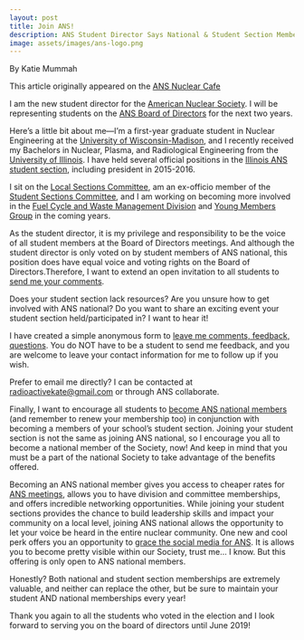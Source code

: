 ```yaml
---
layout: post
title: Join ANS!
description: ANS Student Director Says National & Student Section Memberships are both a Must
image: assets/images/ans-logo.png
---
```


By Katie Mummah

This article originally appeared on the <a href="http://ansnuclearcafe.org/2017/07/05/ans-student-director-says-national-student-section-memberships-are-both-a-must/#sthash.A5WXOcMM.LgrZ2Alu.dpbs">ANS Nuclear Cafe</a>

I am the new student director for the <a href="http://www.ans.org">American Nuclear Society</a>. I will be representing students on the <a href="http://http://www.ans.org/about/board/">ANS Board of Directors</a> for the next two years.

Here’s a little bit about me—I’m a first-year graduate student in Nuclear Engineering at the <a href="https://www.engr.wisc.edu/department/engineering-physics/">University of Wisconsin-Madison</a>, and I recently received my Bachelors in Nuclear, Plasma, and Radiological Engineering from the <a href="http://www.npre.illinois.edu">University of Illinois</a>. I have held several official positions in the <a href="http://ans.npre.illinois.edu/">Illinois ANS student section</a>, including president in 2015-2016.

I sit on the <a href="http://www.ans.org/about/committees/lsc/">Local Sections Committee</a>, am an ex-officio member of the <a href="http://www.ans.org/about/committees/studentsc/">Student Sections Committee</a>, and I am working on becoming more involved in the <a href="http://fcwmd.ans.org/">Fuel Cycle and Waste Management Division</a> and <a href="http://ymg.ans.org/">Young Members Group</a> in the coming years.

As the student director, it is my privilege and responsibility to be the voice of all student members at the Board of Directors meetings. And although the student director is only voted on by student members of ANS national, this position does have equal voice and voting rights on the Board of Directors.Therefore, I want to extend an open invitation to all students to <a href="https://docs.google.com/forms/d/e/1FAIpQLSelhZ6PtzKWosygrGGPD4mqIZWuow0fXREJyoL1OkoyXzo_nw/viewform">send me your comments</a>.

Does your student section lack resources? Are you unsure how to get involved with ANS national? Do you want to share an exciting event your student section held/participated in? I want to hear it!

I have created a simple anonymous form to <a href="https://docs.google.com/forms/d/e/1FAIpQLSelhZ6PtzKWosygrGGPD4mqIZWuow0fXREJyoL1OkoyXzo_nw/viewform">leave me comments, feedback, questions</a>. You do NOT have to be a student to send me feedback, and you are welcome to leave your contact information for me to follow up if you wish.

Prefer to email me directly? I can be contacted at <a href="mailto:radioactivekate@gmail.com">radioactivekate@gmail.com</a> or through ANS collaborate.

Finally, I want to encourage all students to <a href="http://www.ans.org/join/">become ANS national members</a> (and remember to renew your membership too) in conjunction with becoming a members of your school’s student section. Joining your student section is not the same as joining ANS national, so I encourage you all to become a national member of the Society, now!  And keep in mind that you must be a part of the national Society to take advantage of the benefits offered.

Becoming an ANS national member gives you access to cheaper rates for <a href="http://www.ans.org/meetings/">ANS meetings</a>, allows you to have division and committee memberships, and offers incredible networking opportunities. While joining your student sections provides the chance to build leadership skills and impact your community on a local level, joining ANS national allows the opportunity to let your voice be heard in the entire nuclear community. One new and cool perk offers you an opportunity to <a href="https://www.facebook.com/www.ans.org/photos/a.401009373244247.102505.191559907522529/1172599262751917/?type=3&theater">grace the social media for ANS</a>. It is allows you to become pretty visible within our Society, trust me… I know. But this offering is only open to ANS national members.

Honestly? Both national and student section memberships are extremely valuable, and neither can replace the other, but be sure to maintain your student AND national memberships every year!

Thank you again to all the students who voted in the election and I look forward to serving you on the board of directors until June 2019!
